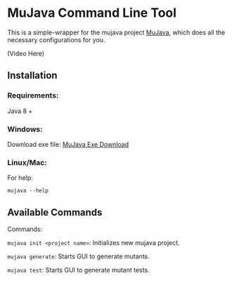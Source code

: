 # MuJava Command Line Tool

This is a simple-wrapper for the mujava project [MuJava](https://cs.gmu.edu/~offutt/mujava/), which does all the necessary configurations for you.

(Video Here)

## Installation

### Requirements:

Java 8 +

### Windows:
Download exe file: [MuJava Exe Download](https://www.dropbox.com/s/d266k0l4cmgqz97/mujava.exe?dl=1)

### Linux/Mac:


For help:

```
mujava --help
```


## Available Commands
Commands:

  `mujava init <project name>`:      Initializes new mujava project.
  
  `mujava generate`:  Starts GUI to generate mutants.
  
  `mujava test`:      Starts GUI to generate mutant tests.
  
